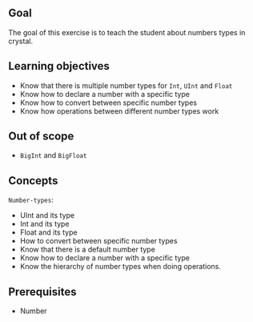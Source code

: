 ## Goal

The goal of this exercise is to teach the student about numbers types in crystal.

## Learning objectives

- Know that there is multiple number types for `Int`, `UInt` and `Float`
- Know how to declare a number with a specific type
- Know how to convert between specific number types
- Know how operations between different number types work

## Out of scope

- `BigInt` and `BigFloat`

## Concepts

`Number-types`:

- UInt and its type
- Int and its type
- Float and its type
- How to convert between specific number types
- Know that there is a default number type
- Know how to declare a number with a specific type
- Know the hierarchy of number types when doing operations.

## Prerequisites

- Number
